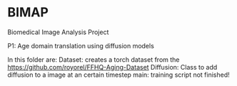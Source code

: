 # BIMAP
Biomedical Image Analysis Project

P1: Age domain translation using diffusion models

In this folder are:
Dataset: creates a torch dataset from the https://github.com/royorel/FFHQ-Aging-Dataset
Diffusion: Class to add diffusion to a image at an certain timestep
main: training script not finished!